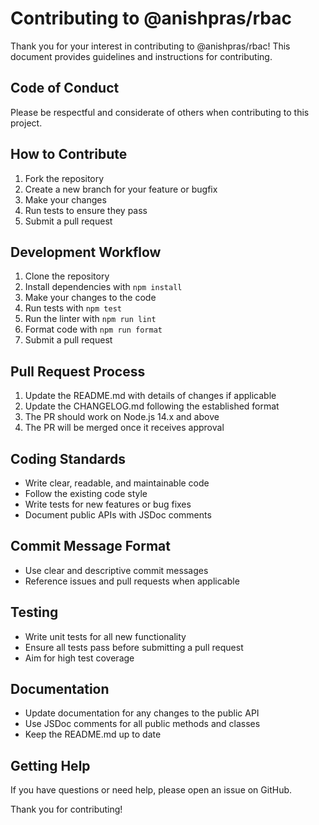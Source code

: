 # Contributing to @anishpras/rbac

Thank you for your interest in contributing to @anishpras/rbac! This document provides guidelines and instructions for contributing.

## Code of Conduct

Please be respectful and considerate of others when contributing to this project.

## How to Contribute

1. Fork the repository
2. Create a new branch for your feature or bugfix
3. Make your changes
4. Run tests to ensure they pass
5. Submit a pull request

## Development Workflow

1. Clone the repository
2. Install dependencies with `npm install`
3. Make your changes to the code
4. Run tests with `npm test`
5. Run the linter with `npm run lint`
6. Format code with `npm run format`
7. Submit a pull request

## Pull Request Process

1. Update the README.md with details of changes if applicable
2. Update the CHANGELOG.md following the established format
3. The PR should work on Node.js 14.x and above
4. The PR will be merged once it receives approval

## Coding Standards

- Write clear, readable, and maintainable code
- Follow the existing code style
- Write tests for new features or bug fixes
- Document public APIs with JSDoc comments

## Commit Message Format

- Use clear and descriptive commit messages
- Reference issues and pull requests when applicable

## Testing

- Write unit tests for all new functionality
- Ensure all tests pass before submitting a pull request
- Aim for high test coverage

## Documentation

- Update documentation for any changes to the public API
- Use JSDoc comments for all public methods and classes
- Keep the README.md up to date

## Getting Help

If you have questions or need help, please open an issue on GitHub.

Thank you for contributing!
